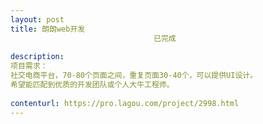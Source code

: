 ```yaml
---                
layout: post       
title: 朗朗web开发
                                已完成
           
description: 
项目需求：
社交电商平台，70-80个页面之间，重复页面30-40个，可以提供UI设计。
希望能匹配到优质的开发团队或个人大牛工程师。
     
contenturl: https://pro.lagou.com/project/2998.html      
---                 
```

